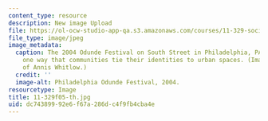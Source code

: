 ```yaml
---
content_type: resource
description: New image Upload
file: https://ol-ocw-studio-app-qa.s3.amazonaws.com/courses/11-329-social-theory-and-the-city-fall-2005/dc74389992e6f67a286dc4f9fb4cba4e_11-329f05-th.jpg
file_type: image/jpeg
image_metadata:
  caption: The 2004 Odunde Festival on South Street in Philadelphia, PA illustrates
    one way that communities tie their identities to urban spaces. (Image courtesy
    of Annis Whitlow.)
  credit: ''
  image-alt: Philadelphia Odunde Festival, 2004.
resourcetype: Image
title: 11-329f05-th.jpg
uid: dc743899-92e6-f67a-286d-c4f9fb4cba4e
---
```

